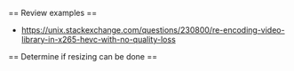 == Review examples ==
* https://unix.stackexchange.com/questions/230800/re-encoding-video-library-in-x265-hevc-with-no-quality-loss


== Determine if resizing can be done ==

